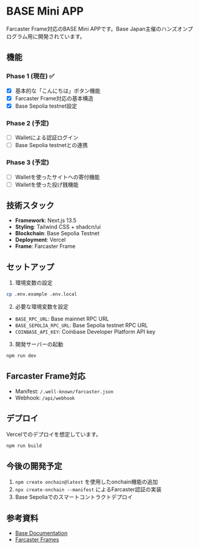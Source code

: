 # BASE Mini APP

Farcaster Frame対応のBASE Mini APPです。Base Japan主催のハンズオンプログラム用に開発されています。

## 機能

### Phase 1 (現在) ✅
- [x] 基本的な「こんにちは」ボタン機能
- [x] Farcaster Frame対応の基本構造
- [x] Base Sepolia testnet設定

### Phase 2 (予定)
- [ ] Walletによる認証ログイン
- [ ] Base Sepolia testnetとの連携

### Phase 3 (予定)  
- [ ] Walletを使ったサイトへの寄付機能
- [ ] Walletを使った投げ銭機能

## 技術スタック

- **Framework**: Next.js 13.5
- **Styling**: Tailwind CSS + shadcn/ui
- **Blockchain**: Base Sepolia Testnet
- **Deployment**: Vercel
- **Frame**: Farcaster Frame

## セットアップ

1. 環境変数の設定
```bash
cp .env.example .env.local
```

2. 必要な環境変数を設定
- `BASE_RPC_URL`: Base mainnet RPC URL
- `BASE_SEPOLIA_RPC_URL`: Base Sepolia testnet RPC URL  
- `COINBASE_API_KEY`: Coinbase Developer Platform API key

3. 開発サーバーの起動
```bash
npm run dev
```

## Farcaster Frame対応

- Manifest: `/.well-known/farcaster.json`
- Webhook: `/api/webhook`

## デプロイ

Vercelでのデプロイを想定しています。

```bash
npm run build
```

## 今後の開発予定

1. `npm create onchain@latest` を使用したonchain機能の追加
2. `npx create-onchain --manifest` によるFarcaster認証の実装
3. Base Sepoliaでのスマートコントラクトデプロイ

## 参考資料

- [Base Documentation](https://docs.base.org/get-started/base)
- [Farcaster Frames](https://docs.farcaster.xyz/learn/what-is-farcaster/frames)